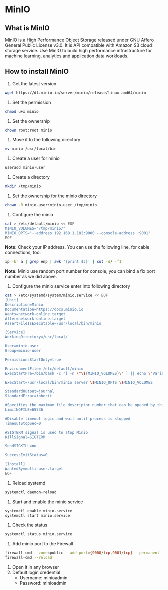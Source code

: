 # MinIO

## What is MinIO

MinIO is a High Performance Object Storage released under GNU Affero General Public License v3.0. It is API compatible with Amazon S3 cloud storage service. Use MinIO to build high performance infrastructure for machine learning, analytics and application data workloads.

## How to install MinIO

1. Get the latest version
```bash
wget https://dl.minio.io/server/minio/release/linux-amd64/minio
```
1. Set the permission
```bash
chmod u+x minio
```
1. Set the ownership
```bash
chown root:root minio
```
1. Move it to the following directory
```bash
mv minio /usr/local/bin
```
1. Create a user for minio
```bash
useradd minio-user
```
1. Create a directory
```bash
mkdir /tmp/minio
```
1. Set the ownership for the minio directory
```bash
chown -R minio-user:minio-user /tmp/minio
```
1. Configure the minio
```bash
cat > /etc/default/minio << EOF
MINIO_VOLUMES="/tmp/minio/"
MINIO_OPTS="--address 192.168.1.102:9000 --console-address :9001"
EOF
```
**Note:** Check your IP address. You can use the following line, for
cable connections, too:
```bash
ip -br a | grep enp | awk '{print $3}' | cut -d/ -f1
```
**Note:** Minio use random port number for console, you can bind a fix
port number as we did above.

1. Configure the minio service enter into following directory
```bash
cat > /etc/systemd/system/minio.service << EOF
[Unit]
Description=Minio
Documentation=https://docs.minio.io
Wants=network-online.target
After=network-online.target
AssertFileIsExecutable=/usr/local/bin/minio

[Service]
WorkingDirectory=/usr/local/

User=minio-user
Group=minio-user

PermissionsStartOnly=true

EnvironmentFile=-/etc/default/minio
ExecStartPre=/bin/bash -c "[ -n \"\${MINIO_VOLUMES}\" ] || echo \"Variable MINIO_VOLUMES not set in /etc/default/minio\""

ExecStart=/usr/local/bin/minio server \$MINIO_OPTS \$MINIO_VOLUMES

StandardOutput=journal
StandardError=inherit

#Specifies the maximum file descriptor number that can be opened by this process
LimitNOFILE=65536

#Disable timeout logic and wait until process is stopped
TimeoutStopSec=0

#SIGTERM signal is used to stop Minio
KillSignal=SIGTERM

SendSIGKILL=no

SuccessExitStatus=0

[Install]
WantedBy=multi-user.target
EOF
```
1. Reload systemd
```bash
systemctl daemon-reload
```
1. Start and enable the minio service
```bash
systemctl enable minio.service
systemctl start minio.service
```
1. Check the status 
```bash
systemctl status minio.service
```
1. Add minio port to the Firewall
```bash
firewall-cmd --zone=public --add-port={9000/tcp,9001/tcp} --permanent
firewall-cmd --reload
```
1. Open it in any browser
1. Default login credential 
	* Username: minioadmin
	* Password: minioadmin
